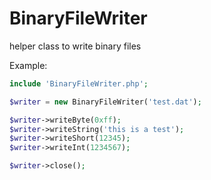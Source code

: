 BinaryFileWriter
================

helper class to write binary files

Example:

```php
include 'BinaryFileWriter.php';

$writer = new BinaryFileWriter('test.dat');

$writer->writeByte(0xff);
$writer->writeString('this is a test');
$writer->writeShort(12345);
$writer->writeInt(1234567);

$writer->close();
```
